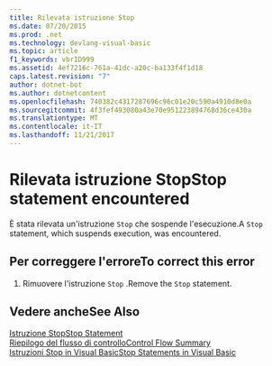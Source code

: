 ```yaml
---
title: Rilevata istruzione Stop
ms.date: 07/20/2015
ms.prod: .net
ms.technology: devlang-visual-basic
ms.topic: article
f1_keywords: vbrID999
ms.assetid: 4ef7216c-761a-41dc-a20c-ba133f4f1d18
caps.latest.revision: "7"
author: dotnet-bot
ms.author: dotnetcontent
ms.openlocfilehash: 740382c4317287696c96c01e20c590a4910d8e0a
ms.sourcegitcommit: 4f3fef493080a43e70e951223894768d36ce430a
ms.translationtype: MT
ms.contentlocale: it-IT
ms.lasthandoff: 11/21/2017
---
```

# <a name="stop-statement-encountered"></a><span data-ttu-id="f6249-102">Rilevata istruzione Stop</span><span class="sxs-lookup"><span data-stu-id="f6249-102">Stop statement encountered</span></span>
<span data-ttu-id="f6249-103">È stata rilevata un'istruzione `Stop` che sospende l'esecuzione.</span><span class="sxs-lookup"><span data-stu-id="f6249-103">A `Stop` statement, which suspends execution, was encountered.</span></span>  
  
## <a name="to-correct-this-error"></a><span data-ttu-id="f6249-104">Per correggere l'errore</span><span class="sxs-lookup"><span data-stu-id="f6249-104">To correct this error</span></span>  
  
1.  <span data-ttu-id="f6249-105">Rimuovere l'istruzione `Stop` .</span><span class="sxs-lookup"><span data-stu-id="f6249-105">Remove the `Stop` statement.</span></span>  
  
## <a name="see-also"></a><span data-ttu-id="f6249-106">Vedere anche</span><span class="sxs-lookup"><span data-stu-id="f6249-106">See Also</span></span>  
 [<span data-ttu-id="f6249-107">Istruzione Stop</span><span class="sxs-lookup"><span data-stu-id="f6249-107">Stop Statement</span></span>](../../visual-basic/language-reference/statements/stop-statement.md)  
 [<span data-ttu-id="f6249-108">Riepilogo del flusso di controllo</span><span class="sxs-lookup"><span data-stu-id="f6249-108">Control Flow Summary</span></span>](../../visual-basic/language-reference/keywords/control-flow-summary.md)  
 [<span data-ttu-id="f6249-109">Istruzioni Stop in Visual Basic</span><span class="sxs-lookup"><span data-stu-id="f6249-109">Stop Statements in Visual Basic</span></span>](/visualstudio/debugger/stop-statements-in-visual-basic)
